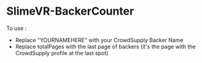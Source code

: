 # SlimeVR-BackerCounter

To use :
  - Replace "YOURNAMEHERE" with your CrowdSupply Backer Name
  - Replace totalPages with the last page of backers (it's the page with the CrowdSupply profile at the last spot)
